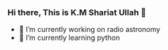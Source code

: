 ### Hi there, This is K.M Shariat Ullah 👋

- 🔭 I’m currently working on radio astronomy
- 🌱 I’m currently learning python
